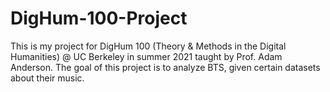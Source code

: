 # DigHum-100-Project
This is my project for DigHum 100 (Theory & Methods in the Digital Humanities) @ UC Berkeley in summer 2021 taught by Prof. Adam Anderson.
The goal of this project is to analyze BTS, given certain datasets about their music.
